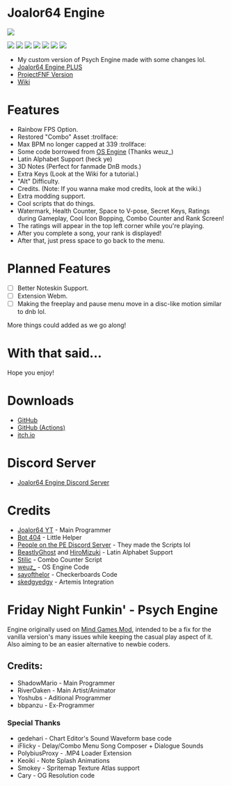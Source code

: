 # Joalor64 Engine
![](https://github.com/Joalor64GH/Joalor64-Engine/blob/main/art/logos/j64elogo.png?raw=true)

![](https://img.shields.io/github/v/release/Joalor64GH/Joalor64-Engine?color=0000FF&label=version&style=flat-square)
![](https://img.shields.io/github/v/release/Joalor64GH/Joalor64-Engine?color=0000&include_prereleases&label=pre-release&style=flat-square)
![](https://img.shields.io/github/downloads/Joalor64GH/Joalor64-Engine/total?color=FF00C8&style=flat-square)
![](https://img.shields.io/github/repo-size/Joalor64GH/Joalor64-Engine?color=AE00FF&style=flat-square)
![](https://img.shields.io/badge/subscribe%20to-joalor64%20yt-FF0000?style=flat-square)
![](https://img.shields.io/badge/balls-in%20yo%20jaws-FF0088?style=flat-square)
![](https://img.shields.io/github/license/Joalor64GH/Joalor64-Engine?color=00FFAE&style=flat-square)
* My custom version of Psych Engine made with some changes lol.
* [Joalor64 Engine PLUS](https://github.com/Joalor64GH/Joalor64-Engine-PLUS)
* [ProjectFNF Version](https://github.com/Joalor64GH/Joalor64-Engine-PFNF)
* [Wiki](https://github.com/Joalor64GH/Joalor64-Engine/wiki)

# Features
* Rainbow FPS Option.
* Restored "Combo" Asset :trollface:
* Max BPM no longer capped at 339 :trollface:
* Some code borrowed from [OS Engine](https://github.com/weuz-github/FNF-OSEngine) (Thanks weuz_)
* Latin Alphabet Support (heck ye)
* 3D Notes (Perfect for fanmade DnB mods.)
* Extra Keys (Look at the Wiki for a tutorial.)
* "Alt" Difficulty.
* Credits. (Note: If you wanna make mod credits, look at the wiki.)
* Extra modding support.
* Cool scripts that do things.
* Watermark, Health Counter, Space to V-pose, Secret Keys, Ratings during Gameplay, Cool Icon Bopping, Combo Counter and Rank Screen!
* The ratings will appear in the top left corner while you're playing.
* After you complete a song, your rank is displayed!
* After that, just press space to go back to the menu.

# Planned Features
* [ ] Better Noteskin Support.
* [ ] Extension Webm.
* [ ] Making the freeplay and pause menu move in a disc-like motion similar to dnb lol.

More things could added as we go along!

# With that said...
Hope you enjoy!

# Downloads
* [GitHub](https://github.com/Joalor64GH/Joalor64-Engine/tags)
* [GitHub (Actions)](https://github.com/Joalor64GH/Joalor64-Engine/actions)
* [itch.io](https://joalor64.itch.io/joalor64-engine)

# Discord Server
* [Joalor64 Engine Discord Server](https://discord.gg/GnXqAVMFbA)

# Credits
* [Joalor64 YT](https://www.youtube.com/channel/UC4tRMRL_iAHX5n1qQpHibfg/featured) - Main Programmer
* [Bot 404](https://www.youtube.com/channel/UC9ntkZ4Nz3AVKrAnderJnOg) - Little Helper
* [People on the PE Discord Server](https://discord.gg/2ka77eMXDv) - They made the Scripts lol
* [BeastlyGhost](https://github.com/BeastlyGhost) and [HiroMizuki](https://github.com/HiroMizuki) - Latin Alphabet Support
* [Stilic](https://github.com/Stilic) - Combo Counter Script
* [weuz_](https://github.com/notweuz) - OS Engine Code
* [sayofthelor](https://twitter.com/sayofthelor) - Checkerboards Code
* [skedgyedgy](https://github.com/skedgyedgy) - Artemis Integration

# Friday Night Funkin' - Psych Engine
Engine originally used on [Mind Games Mod](https://gamebanana.com/mods/301107), intended to be a fix for the vanilla version's many issues while keeping the casual play aspect of it. Also aiming to be an easier alternative to newbie coders.

## Credits:
* ShadowMario - Main Programmer
* RiverOaken - Main Artist/Animator
* Yoshubs - Aditional Programmer
* bbpanzu - Ex-Programmer

### Special Thanks
* gedehari - Chart Editor's Sound Waveform base code
* iFlicky - Delay/Combo Menu Song Composer + Dialogue Sounds
* PolybiusProxy - .MP4 Loader Extension
* Keoiki - Note Splash Animations
* Smokey - Spritemap Texture Atlas support
* Cary - OG Resolution code
